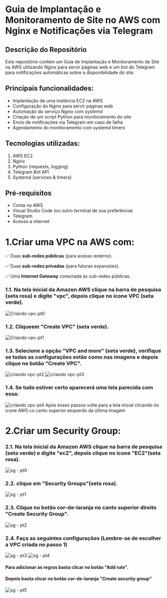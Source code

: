 # Guia de Implantação e Monitoramento de Site no AWS com Nginx e Notificações via Telegram

## Descrição do Repositório

Este repositório contém um Guia de Implantação e Monitoramento de Site na AWS utilizando Nginx para servir páginas web e um bot do Telegram para notificações automáticas sobre a disponibilidade do site.

## Principais funcionalidades:

- Implantação de uma instância EC2 na AWS
- Configuração do Nginx para servir páginas web
- Automação do serviço Nginx com systemd
- Criação de um script Python para monitoramento do site
- Envio de notificações via Telegram em caso de falha
- Agendamento do monitoramento com systemd timers

## Tecnologias utilizadas:

1.  AWS EC2
2.  Nginx
3.  Python (requests, logging)
4.  Telegram Bot API
5.  Systemd (services & timers)

## Pré-requisitos

- Conta na AWS
- Visual Studio Code (ou outro terminal de sua preferência)
- Telegram
- Acesso a internet

# 1.Criar uma **VPC** na AWS com:

✅ Duas **sub-redes públicas** (para acesso externo).

✅ Duas **sub-redes privadas** (para futuras expansões).

✅ Uma **Internet Gateway** conectada às sub-redes públicas.

### 1.1. Na tela inicial da Amazon AWS clique na barra de pesquisa (seta rosa) e digite "vpc", depois clique no ícone VPC (seta verde).
![Criando vpc-pt0](https://github.com/user-attachments/assets/51d05497-005c-45eb-b87e-399e083532e7)
### 1.2. Cliqueem "Create VPC" (seta verde).
![Criando vpc-pt1](https://github.com/user-attachments/assets/85c61403-4d38-4f96-8a8b-1084b3d1bf19)
### 1.3. Selecione a opção "VPC and more" (seta verde), verifique se todas as configurações estão como nas imagens e depois clique no botão "Create VPC".
![criando vpc-pt2](https://github.com/user-attachments/assets/8de527e7-a9c2-45a6-9b41-65d4fc77c06b)
![criando vpc-pt3](https://github.com/user-attachments/assets/8583c01f-209c-47ec-a5ad-b346e4453f63)
### 1.4. Se tudo estiver certo aparecerá uma tela parecida com essa:
![criando vpc-pt4](https://github.com/user-attachments/assets/f3b9a755-8267-4cbf-888f-4a260210e3f9)
Após esses passos volte para a tela inicial clicando no icone AWS co canto superior esquerdo da última imagem

# 2.Criar um Security Group:
### 2.1. Na tela inicial da Amazon AWS clique na barra de pesquisa (seta verde) e digite "ec2", depois clique no ícone "EC2"(seta rosa).
![sg - pt0](https://github.com/user-attachments/assets/6b7b14d2-3115-4240-a463-824a8f733c0e)
### 2.2. clique em "Security Groups"(seta rosa).
![sg - pt1](https://github.com/user-attachments/assets/00ca9531-cd1c-4799-bbfa-5c0a8156d209)
### 2.3. Clique no botão cor-de-laranja no canto superior direito "Create Security Group".
![sg - pt2](https://github.com/user-attachments/assets/46378682-cbc5-4be9-a6ae-82e087f28a00)
### 2.4. Faça as seguintes configurações (Lembre-se de escolher a VPC criada no passo 1)
 ![sg - pt3](https://github.com/user-attachments/assets/aa590052-94ce-4120-bc02-e58807e450f1)
 ![sg - pt4](https://github.com/user-attachments/assets/a1a49064-3e68-4226-ac28-b0d9f3d3a4e5)
#### Para adicionar as regras basta clicar no botão "Add rule".
#### Depois basta clicar no botão cor-de-laranja "Create security group"
![sg - pt5](https://github.com/user-attachments/assets/77a485af-11fa-45f0-a8ef-c6f88f89be84)

